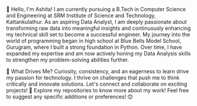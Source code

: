 👋 Hello, I'm Ashita!
I am currently pursuing a B.Tech in Computer Science and Engineering at SRM Institute of Science and Technology, Kattankulathur. As an aspiring Data Analyst, I am deeply passionate about transforming raw data into meaningful insights and continuously enhancing my technical skill set to become a successful engineer.
My journey into the world of programming began in high school at Blue Bells Model School, Gurugram, where I built a strong foundation in Python. Over time, I have expanded my expertise and am now actively honing my Data Analysis skills to strengthen my problem-solving abilities further.

🚀 What Drives Me?
Curiosity, consistency, and an eagerness to learn drive my passion for technology. I thrive on challenges that push me to think critically and innovate solutions.
Let's connect and collaborate on exciting projects!
🌟 Explore my repositories to know more about my work!
Feel free to suggest any specific additions or preferences! 😊
